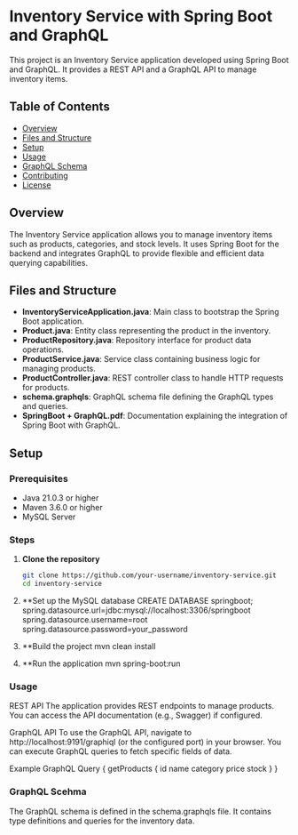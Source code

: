 # Inventory Service with Spring Boot and GraphQL

This project is an Inventory Service application developed using Spring Boot and GraphQL. It provides a REST API and a GraphQL API to manage inventory items.

## Table of Contents

- [Overview](#overview)
- [Files and Structure](#files-and-structure)
- [Setup](#setup)
- [Usage](#usage)
- [GraphQL Schema](#graphql-schema)
- [Contributing](#contributing)
- [License](#license)

## Overview

The Inventory Service application allows you to manage inventory items such as products, categories, and stock levels. It uses Spring Boot for the backend and integrates GraphQL to provide flexible and efficient data querying capabilities.

## Files and Structure

- **InventoryServiceApplication.java**: Main class to bootstrap the Spring Boot application.
- **Product.java**: Entity class representing the product in the inventory.
- **ProductRepository.java**: Repository interface for product data operations.
- **ProductService.java**: Service class containing business logic for managing products.
- **ProductController.java**: REST controller class to handle HTTP requests for products.
- **schema.graphqls**: GraphQL schema file defining the GraphQL types and queries.
- **SpringBoot + GraphQL.pdf**: Documentation explaining the integration of Spring Boot with GraphQL.

## Setup

### Prerequisites

- Java 21.0.3 or higher
- Maven 3.6.0 or higher
- MySQL Server

### Steps

1. **Clone the repository**

   ```bash
   git clone https://github.com/your-username/inventory-service.git
   cd inventory-service
2. **Set up the MySQL database
CREATE DATABASE springboot;
spring.datasource.url=jdbc:mysql://localhost:3306/springboot
spring.datasource.username=root
spring.datasource.password=your_password
3. **Build the project
mvn clean install
4. **Run the application
mvn spring-boot:run


### Usage

REST API
The application provides REST endpoints to manage products. You can access the API documentation (e.g., Swagger) if configured.

GraphQL API
To use the GraphQL API, navigate to http://localhost:9191/graphiql (or the configured port) in your browser. You can execute GraphQL queries to fetch specific fields of data.

Example GraphQL Query
{
  getProducts {
    id
    name
    category
    price
    stock
  }
}

### GraphQL Scehma
The GraphQL schema is defined in the schema.graphqls file. It contains type definitions and queries for the inventory data.


